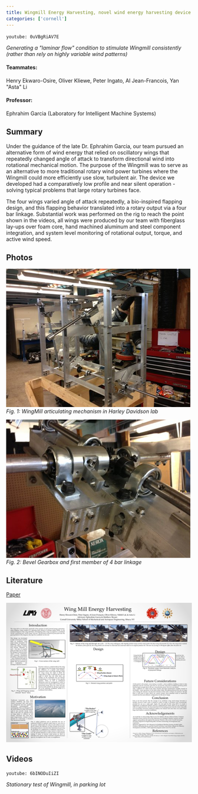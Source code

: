 ```yaml
---
title: Wingmill Energy Harvesting, novel wind energy harvesting device
categories: ['cornell']
---
```


`youtube: 0uVBgRiAV7E`

*Generating a "laminar flow" condition to stimulate Wingmill consistently (rather than rely on highly variable wind patterns)*

#### Teammates:
Henry Ekwaro-Osire, Oliver Kliewe, Peter Ingato, Al Jean-Francois, Yan "Asta" Li

#### Professor:
Ephrahim Garcia (Laboratory for Intelligent Machine Systems)

## Summary

Under the guidance of the late Dr. Ephrahim Garcia, our team pursued an alternative form of wind energy that relied on oscillatory wings that repeatedly changed angle of attack to transform directional wind into rotational mechanical motion. The purpose of the Wingmill was to serve as an alternative to more traditional rotary wind power turbines where the Wingmill could more efficiently use slow, turbulent air. The device we developed had a comparatively low profile and near silent operation - solving typical problems that large rotary turbines face.

The four wings varied angle of attack repeatedly, a bio-inspired flapping design, and this flapping behavior translated into a rotary output via a four bar linkage. Substantial work was performed on the rig to reach the point shown in the videos, all wings were produced by our team with fiberglass lay-ups over foam core, hand machined aluminum and steel component integration, and system level monitoring of rotational output, torque, and active wind speed.

## Photos

![](wingmill1.jpg)
*Fig. 1: WingMill articulating mechanism in Harley Davidson lab*

![](wingmill2.jpg)
*Fig. 2: Bevel Gearbox and first member of 4 bar linkage*

## Literature


[Paper](AIAAPaper_Revising.pdf)

[![](CURB_Spring13_Poster.JPEG)](CURB_Spring13_Poster.pdf)


## Videos
`youtube: 6bINODuIiZI`

*Stationary test of Wingmill, in parking lot*
